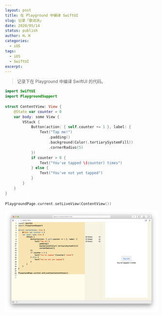 ```yaml
---
layout: post
title: 在 Playground 中编译 SwiftUI 
slug: 记录「歌词派」
date: 2020/05/14
status: publish
author: H。H
categories: 
  - iOS
tags:
  - iOS
  - SwiftUI
excerpt: 
---
```


> 记录下在 Playground 中编译 SwiftUI 的代码。

```swift
import SwiftUI
import PlaygroundSupport

struct ContentView: View {
    @State var counter = 0
    var body: some View {
        VStack {
            Button(action: { self.counter += 1 }, label: {
                Text("Tap me!")
                    .padding()
                    .background(Color(.tertiarySystemFill))
                    .cornerRadius(5)
            })
            if counter > 0 {
                Text("You've tapped \(counter) times")
            } else {
                Text("You've not yet tapped")
            }
        }
    }
}

PlaygroundPage.current.setLiveView(ContentView())

```

![截屏2020-05-14 上午11.43.34](media/%E6%88%AA%E5%B1%8F2020-05-14%20%E4%B8%8A%E5%8D%8811.43.34.png)